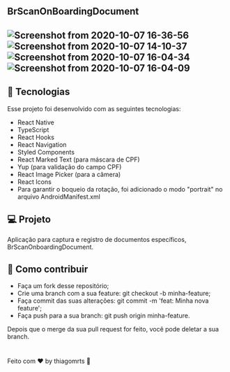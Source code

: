 ## BrScanOnBoardingDocument

## ![Screenshot from 2020-10-07 16-36-56](https://user-images.githubusercontent.com/57572762/95391571-468a9980-08c5-11eb-94dc-868300113e40.png) ![Screenshot from 2020-10-07 14-10-37](https://user-images.githubusercontent.com/57572762/95391622-5bffc380-08c5-11eb-8ef3-9465f00220d9.png) ![Screenshot from 2020-10-07 16-04-34](https://user-images.githubusercontent.com/57572762/95391673-776ace80-08c5-11eb-8297-cc2a382c0b04.png) ![Screenshot from 2020-10-07 16-04-09](https://user-images.githubusercontent.com/57572762/95391708-88b3db00-08c5-11eb-9b11-1b16f11f34a0.png)


## :rocket: Tecnologias

Esse projeto foi desenvolvido com as seguintes tecnologias:
 
 - React Native
 - TypeScript
 - React Hooks
 - React Navigation
 - Styled Components
 - React Marked Text (para máscara de CPF)
 - Yup (para validação do campo CPF)
 - React Image Picker (para a câmera)
 - React Icons
 - Para garantir o boqueio da rotação, foi adicionado o modo "portrait" no arquivo AndroidManifest.xml
 
 ## :computer: Projeto

Aplicação para captura e registro de documentos específicos, BrScanOnboardingDocument.

## :thinking: Como contribuir

- Faça um fork desse repositório;
- Crie uma branch com a sua feature: git checkout -b minha-feature;
- Faça commit das suas alterações: git commit -m 'feat: Minha nova feature';
- Faça push para a sua branch: git push origin minha-feature.

Depois que o merge da sua pull request for feito, você pode deletar a sua branch.

#
Feito com :hearts: by thiagomrts :wave:
